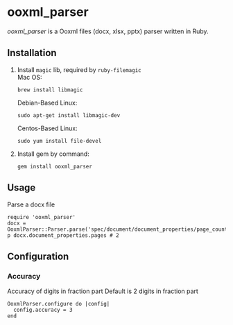 # ooxml_parser

_ooxml_parser_ is a Ooxml files (docx, xlsx, pptx) parser written in Ruby.

## Installation

1. Install `magic` lib, required by `ruby-filemagic`  
   Mac OS: 
   ```
   brew install libmagic
   ```  
   Debian-Based Linux: 
   ```
   sudo apt-get install libmagic-dev
   ```
   Centos-Based Linux: 
   ```
   sudo yum install file-devel
   ```  
2. Install gem by command: 
    ```
    gem install ooxml_parser
    ```   
    
## Usage

Parse a docx file

    require 'ooxml_parser'
    docx = OoxmlParser::Parser.parse('spec/document/document_properties/page_count.docx')
    p docx.document_properties.pages # 2
    
    
## Configuration

### Accuracy

Accuracy of digits in fraction part
Default is 2 digits in fraction part

    OoxmlParser.configure do |config|
      config.accuracy = 3
    end
